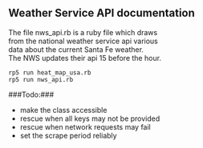 ## Weather Service API documentation ##
<p>
The file nws_api.rb is a ruby file which draws<br>
from the national weather service api various<br>
data about the current Santa Fe weather.<br>
The NWS updates their api 15 before the hour.<br>
</p>

```
rp5 run heat_map_usa.rb
rp5 run nws_api.rb
```

###Todo:###
<ul>
<li>make the class accessible</li>
<li>rescue when all keys may not be provided</li>
<li>rescue when network requests may fail</li>
<li>set the scrape period reliably</li>
</ul>

